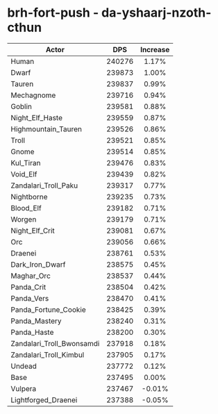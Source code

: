 # brh-fort-push - da-yshaarj-nzoth-cthun
| Actor | DPS | Increase |
|---|:---:|:---:|
|Human|240276|1.17%|
|Dwarf|239873|1.00%|
|Tauren|239837|0.99%|
|Mechagnome|239716|0.94%|
|Goblin|239581|0.88%|
|Night_Elf_Haste|239559|0.87%|
|Highmountain_Tauren|239526|0.86%|
|Troll|239521|0.85%|
|Gnome|239514|0.85%|
|Kul_Tiran|239476|0.83%|
|Void_Elf|239439|0.82%|
|Zandalari_Troll_Paku|239317|0.77%|
|Nightborne|239235|0.73%|
|Blood_Elf|239182|0.71%|
|Worgen|239179|0.71%|
|Night_Elf_Crit|239081|0.67%|
|Orc|239056|0.66%|
|Draenei|238761|0.53%|
|Dark_Iron_Dwarf|238575|0.45%|
|Maghar_Orc|238537|0.44%|
|Panda_Crit|238504|0.42%|
|Panda_Vers|238470|0.41%|
|Panda_Fortune_Cookie|238425|0.39%|
|Panda_Mastery|238240|0.31%|
|Panda_Haste|238200|0.30%|
|Zandalari_Troll_Bwonsamdi|237918|0.18%|
|Zandalari_Troll_Kimbul|237905|0.17%|
|Undead|237772|0.12%|
|Base|237495|0.00%|
|Vulpera|237467|-0.01%|
|Lightforged_Draenei|237388|-0.05%|
